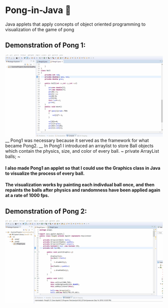 # Pong-in-Java 🏓
Java applets that apply concepts of object oriented programming to visualization of the game of pong

## Demonstration of Pong 1:
![](pong1_gif_demo.gif)
__ Pong1 was necessary because it served as the framework for what became Pong2.
__ In Pong1 I introduced an arraylist to store Ball objects which contain the physics, size, and color of every ball.
~
private ArrayList<Ball> balls;
~
  
#### I also made Pong1 an applet so that I could use the Graphics class in Java to visualize the process of every ball.
#### The visualization works by painting each indivdual ball once, and then repaints the balls after physics and randomness have been applied again at a rate of 1000 fps.

## Demonstration of Pong 2:
![](pong2_gif_demo.gif)
